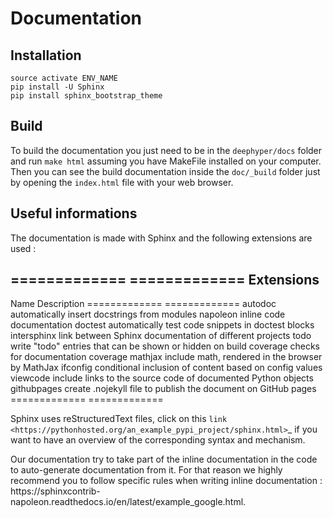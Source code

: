 # Documentation

## Installation


```    
source activate ENV_NAME
pip install -U Sphinx
pip install sphinx_bootstrap_theme
```

## Build

To build the documentation you just need to be in the `deephyper/docs` folder and run `make html` assuming you have MakeFile installed on your computer. Then you can see the build documentation inside the `doc/_build` folder just by opening the `index.html` file with your web browser.

## Useful informations


The documentation is made with Sphinx and the following extensions are used :

============= =============
 Extensions
---------------------------
 Name          Description
============= =============
 autodoc       automatically insert docstrings from modules
 napoleon      inline code documentation
 doctest       automatically test code snippets in doctest blocks
 intersphinx   link between Sphinx documentation of different projects
 todo          write "todo" entries that can be shown or hidden on build
 coverage      checks for documentation coverage
 mathjax       include math, rendered in the browser by MathJax
 ifconfig      conditional inclusion of content based on config values
 viewcode      include links to the source code of documented Python objects
 githubpages   create .nojekyll file to publish the document on GitHub pages
============= =============


Sphinx uses reStructuredText files, click on this `link <https://pythonhosted.org/an_example_pypi_project/sphinx.html>`_ if you want to have an overview of the corresponding syntax and mechanism.

<aside class="notice">
Our documentation try to take part of the inline documentation in the code to auto-generate documentation from it. For that reason we highly recommend you to follow specific rules when writing inline documentation : https://sphinxcontrib-napoleon.readthedocs.io/en/latest/example_google.html.
</aside>